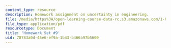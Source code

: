 ```yaml
---
content_type: resource
description: Homework assignment on uncertainty in engineering.
file: /media/https%3A/open-learning-course-data-rc.s3.amazonaws.com/1-010-uncertainty-in-engineering-fall-2008/78783a0d45e6ef9a1b43b466a97b5600_homework_09.pdf
file_type: application/pdf
resourcetype: Document
title: 'Homework Set #9'
uid: 78783a0d-45e6-ef9a-1b43-b466a97b5600
---
```

